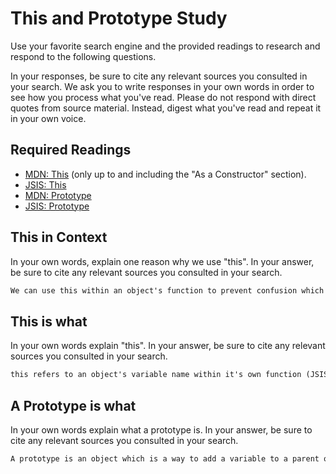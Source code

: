 # This and Prototype Study

Use your favorite search engine and the provided readings to research and
respond to the following questions.

In your responses, be sure to cite any relevant sources you consulted in your
search. We ask you to write responses in your own words in order to see how you
process what you've read. Please do not respond with direct quotes from source
material. Instead, digest what you've read and repeat it in your own voice.

## Required Readings

-   [MDN: This](https://developer.mozilla.org/en-US/docs/Web/JavaScript/Reference/Operators/this)
(only up to and including the "As a Constructor" section).
-   [JSIS: This](http://javascriptissexy.com/understand-javascripts-this-with-clarity-and-master-it/)
-   [MDN: Prototype](https://developer.mozilla.org/en-US/docs/Learn/JavaScript/Objects/Object_prototypes)
-   [JSIS: Prototype](http://javascriptissexy.com/javascript-prototype-in-plain-detailed-language/)

## This in Context

In your own words, explain one reason why we use "this". In your answer, be
sure to cite any relevant sources you consulted in your search.

```md
We can use this within an object's function to prevent confusion which can happen when reusing the name of the object (JSIS).
```

## This is what

In your own words explain "this".  In your answer, be
sure to cite any relevant sources you consulted in your search.

```md
this refers to an object's variable name within it's own function (JSIS)
```

## A Prototype is what

In your own words explain what a prototype is.  In your answer, be
sure to cite any relevant sources you consulted in your search.

```md
A prototype is an object which is a way to add a variable to a parent object. This enables you to amend the prototype variable so that it affects all parent objects whereas normally you could amend each instance's internal variables one at a time which is not always appropriate (JSIS + husband)
```
